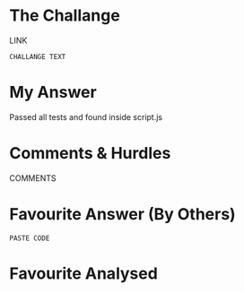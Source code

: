 # The Challange

LINK

```
CHALLANGE TEXT
```

# My Answer

Passed all tests and found inside script.js

# Comments & Hurdles

COMMENTS

# Favourite Answer (By Others)
```
PASTE CODE
```

# Favourite Analysed